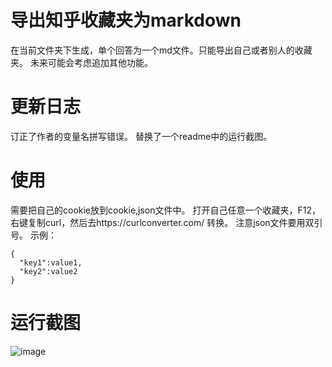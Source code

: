# 导出知乎收藏夹为markdown
在当前文件夹下生成，单个回答为一个md文件。只能导出自己或者别人的收藏夹。
未来可能会考虑追加其他功能。

# 更新日志
订正了作者的变量名拼写错误。
替换了一个readme中的运行截图。

# 使用
需要把自己的cookie放到cookie,json文件中。
打开自己任意一个收藏夹，F12，右键复制curl，然后去https://curlconverter.com/ 转换。
注意json文件要用双引号。
示例：
```
{
  "key1":value1,
  "key2":value2
}
```

# 运行截图
![image](https://github.com/user-attachments/assets/1443f0ec-880a-47e6-aec4-bf1d22d59dae)

